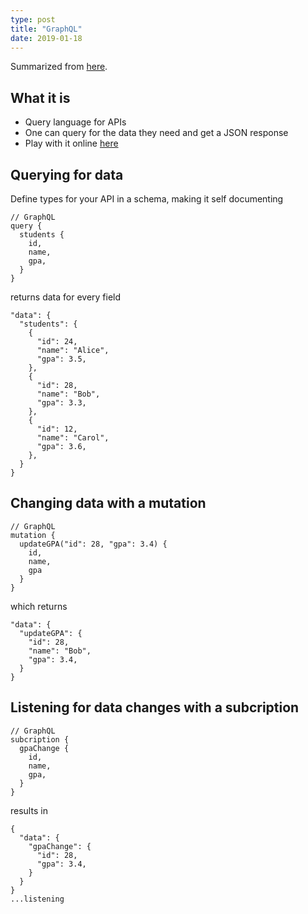 ```yaml
---
type: post
title: "GraphQL"
date: 2019-01-18
---
```


Summarized from [here](https://egghead.io/lessons/graphql-wtf-is-graphql).

## What it is

* Query language for APIs
* One can query for the data they need and get a JSON response
* Play with it online [here](https://github.com/prisma/graphql-playground)

## Querying for data

Define types for your API in a schema, making it self documenting

```
// GraphQL
query {
  students {
    id,
    name,
    gpa,
  }
}
```

returns data for every field

```
"data": {
  "students": {
    {
      "id": 24,
      "name": "Alice",
      "gpa": 3.5,
    },
    {
      "id": 28,
      "name": "Bob",
      "gpa": 3.3,
    },
    {
      "id": 12,
      "name": "Carol",
      "gpa": 3.6,
    },
  }
}
```

## Changing data with a mutation

```
// GraphQL
mutation {
  updateGPA("id": 28, "gpa": 3.4) {
    id,
    name,
    gpa
  }
}
```

which returns

```
"data": {
  "updateGPA": {
    "id": 28,
    "name": "Bob",
    "gpa": 3.4,
  }
}
```

## Listening for data changes with a subcription

```
// GraphQL
subcription {
  gpaChange {
    id,
    name,
    gpa,
  }
}
```

results in

```
{
  "data": {
    "gpaChange": {
      "id": 28,
      "gpa": 3.4,
    }
  }
}
...listening
```


